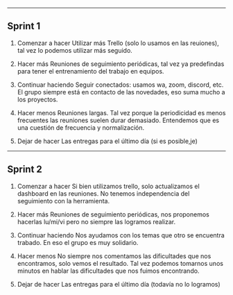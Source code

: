---------------------------------------------
Sprint 1
---------------------------------------------

1. Comenzar a hacer
Utilizar más Trello (solo lo usamos en las reuiones), tal vez lo podemos utilizar más seguido.

2. Hacer más
Reuniones de seguimiento periódicas, tal vez ya predefindas para tener el entrenamiento del trabajo en equipos.

3. Continuar haciendo
Seguir conectados: usamos wa, zoom, discord, etc. El grupo siempre está en contacto de las novedades, eso suma mucho a los proyectos.

4. Hacer menos
Reuniones largas. Tal vez porque la periodicidad es menos frecuentes las reuniones suelen durar demasiado. Entendemos que es una cuestión de frecuencia y normalización.

5. Dejar de hacer
Las entregas para el último día (si es posible,je)

---------------------------------------------
Sprint 2
---------------------------------------------

1. Comenzar a hacer
Si bien utilizamos trello, solo actualizamos el dashboard en las reuniones. No tenemos independencia del seguimiento con la herramienta.

2. Hacer más
Reuniones de seguimiento periódicas, nos proponemos hacerlas lu/mi/vi pero no siempre las logramos realizar.

3. Continuar haciendo
Nos ayudamos con los temas que otro se encuentra trabado. En eso el grupo es muy solidario.

4. Hacer menos
No siempre nos comentamos las dificultades que nos encontramos, solo vemos el resultado. Tal vez podemos tomarnos unos minutos en hablar las dificultades que nos fuimos encontrando.

5. Dejar de hacer
Las entregas para el último día (todavía no lo logramos)